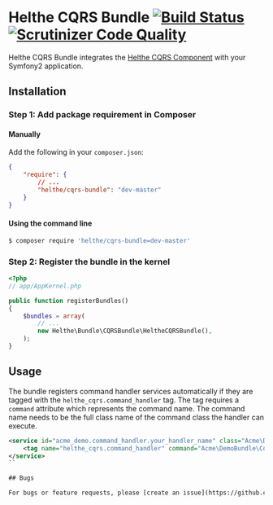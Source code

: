 # Helthe CQRS Bundle [![Build Status](https://travis-ci.org/helthe/CQRSBundle.png?branch=master)](https://travis-ci.org/helthe/CQRSBundle) [![Scrutinizer Code Quality](https://scrutinizer-ci.com/g/helthe/CQRSBundle/badges/quality-score.png?b=master)](https://scrutinizer-ci.com/g/helthe/CQRSBundle/?branch=master)

Helthe CQRS Bundle integrates the [Helthe CQRS Component](https://github.com/helthe/CQRS)
with your Symfony2 application.

## Installation

### Step 1: Add package requirement in Composer

#### Manually

Add the following in your `composer.json`:

```json
{
    "require": {
        // ...
        "helthe/cqrs-bundle": "dev-master"
    }
}
```

#### Using the command line

```bash
$ composer require 'helthe/cqrs-bundle=dev-master'
```

### Step 2: Register the bundle in the kernel

```php
<?php
// app/AppKernel.php

public function registerBundles()
{
    $bundles = array(
        // ...
        new Helthe\Bundle\CQRSBundle\HeltheCQRSBundle(),
    );
}
```

## Usage

The bundle registers command handler services automatically if they are tagged with the `helthe_cqrs.command_handler` tag.
The tag requires a `command` attribute which represents the command name. The command name needs to be the full class name
of the command class the handler can execute.

```xml
<service id="acme_demo.command_handler.your_handler_name" class="Acme\DemoBundle\CommandHandler\AcmeCommandHandler">
    <tag name="helthe_cqrs.command_handler" command="Acme\DemoBundle\Command\AcmeCommand" />
</service>
``

## Bugs

For bugs or feature requests, please [create an issue](https://github.com/helthe/CQRSBundle/issues/new).